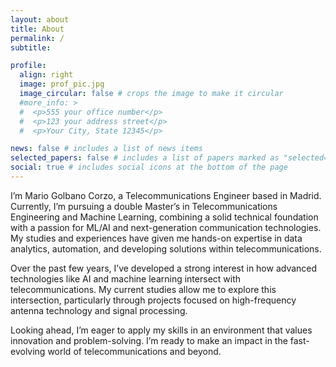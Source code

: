 ```yaml
---
layout: about
title: About
permalink: /
subtitle:     

profile:
  align: right
  image: prof_pic.jpg
  image_circular: false # crops the image to make it circular
  #more_info: >
  #  <p>555 your office number</p>
  #  <p>123 your address street</p>
  #  <p>Your City, State 12345</p>

news: false # includes a list of news items
selected_papers: false # includes a list of papers marked as "selected={true}"
social: true # includes social icons at the bottom of the page
---
```


I’m Mario Golbano Corzo, a Telecommunications Engineer based in Madrid. Currently, I’m pursuing a double Master’s in Telecommunications Engineering and Machine Learning, combining a solid technical foundation with a passion for ML/AI and next-generation communication technologies. My studies and experiences have given me hands-on expertise in data analytics, automation, and developing solutions within telecommunications.

Over the past few years, I’ve developed a strong interest in how advanced technologies like AI and machine learning intersect with telecommunications. My current studies allow me to explore this intersection, particularly through projects focused on high-frequency antenna technology and signal processing.

Looking ahead, I’m eager to apply my skills in an environment that values innovation and problem-solving. I’m ready to make an impact in the fast-evolving world of telecommunications and beyond.